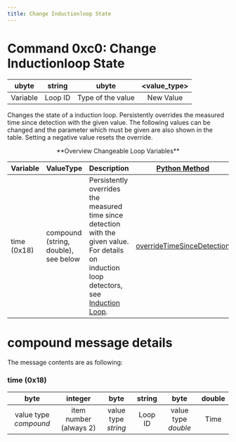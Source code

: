 ```yaml
---
title: Change Inductionloop State
---
```


# Command 0xc0: Change Inductionloop State

|  ubyte   |    string     |       ubyte       | <value_type\> |
| :------: | :-----------: | :---------------: | :-----------: |
| Variable |    Loop ID    | Type of the value |   New Value   |

Changes the state of a induction loop. Persistently overrides the measured time since detection with the given value. The following values can be
changed and the parameter which must be given are also shown in the table. Setting a negative value resets the override.

<center>
**Overview Changeable Loop Variables**
</center>

| Variable | ValueType | Description | [Python Method](../TraCI/Interfacing_TraCI_from_Python.md) |
|---------------------------|----------------------------------------------------------------|--------------------------------------------------------------------------------------------------------------------------------------------------------------------|---------------------|
| time (0x18) | compound (string, double), see below | Persistently overrides the measured time since detection with the given value. For details on induction loop detectors, see [Induction Loop](../Simulation/Output/Induction_Loops_Detectors_%28E1%29.md). | [overrideTimeSinceDetection](https://sumo.dlr.de/daily/pydoc/traci._inductionloop.html#InductionLoopDomain-overrideTimeSinceDetection) |

# compound message details

The message contents are as following:

### time (0x18)

|         byte          |        integer         |        byte         | string  |        byte         |       double        |
| :-------------------: | :--------------------: | :-----------------: | :-----: | :-----------------: | :-----------------: |
| value type *compound* | item number (always 2) | value type *string* | Loop ID | value type *double* | Time |

